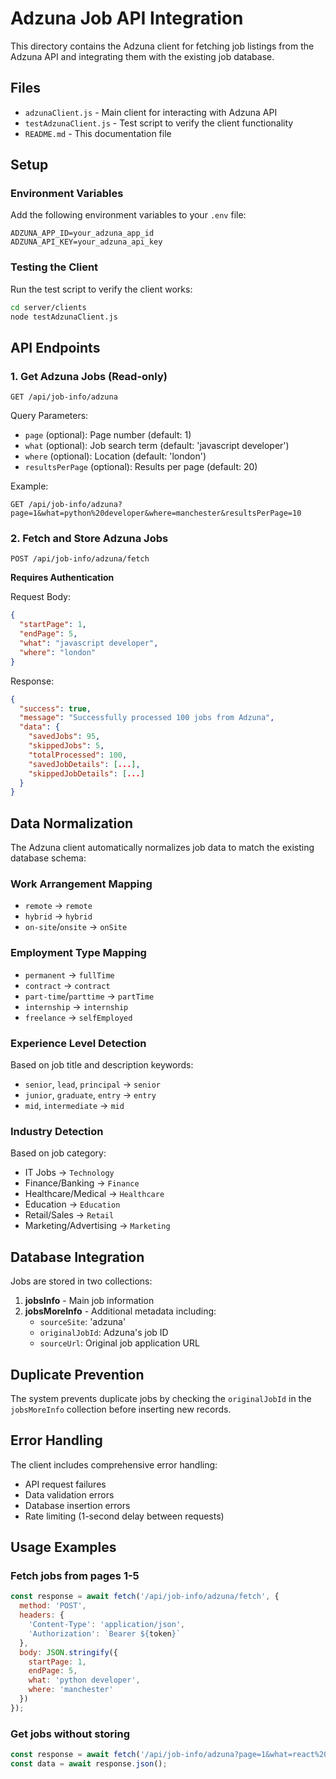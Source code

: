 # Adzuna Job API Integration

This directory contains the Adzuna client for fetching job listings from the Adzuna API and integrating them with the existing job database.

## Files

- `adzunaClient.js` - Main client for interacting with Adzuna API
- `testAdzunaClient.js` - Test script to verify the client functionality
- `README.md` - This documentation file

## Setup

### Environment Variables

Add the following environment variables to your `.env` file:

```env
ADZUNA_APP_ID=your_adzuna_app_id
ADZUNA_API_KEY=your_adzuna_api_key
```

### Testing the Client

Run the test script to verify the client works:

```bash
cd server/clients
node testAdzunaClient.js
```

## API Endpoints

### 1. Get Adzuna Jobs (Read-only)
```
GET /api/job-info/adzuna
```

Query Parameters:
- `page` (optional): Page number (default: 1)
- `what` (optional): Job search term (default: 'javascript developer')
- `where` (optional): Location (default: 'london')
- `resultsPerPage` (optional): Results per page (default: 20)

Example:
```
GET /api/job-info/adzuna?page=1&what=python%20developer&where=manchester&resultsPerPage=10
```

### 2. Fetch and Store Adzuna Jobs
```
POST /api/job-info/adzuna/fetch
```

**Requires Authentication**

Request Body:
```json
{
  "startPage": 1,
  "endPage": 5,
  "what": "javascript developer",
  "where": "london"
}
```

Response:
```json
{
  "success": true,
  "message": "Successfully processed 100 jobs from Adzuna",
  "data": {
    "savedJobs": 95,
    "skippedJobs": 5,
    "totalProcessed": 100,
    "savedJobDetails": [...],
    "skippedJobDetails": [...]
  }
}
```

## Data Normalization

The Adzuna client automatically normalizes job data to match the existing database schema:

### Work Arrangement Mapping
- `remote` → `remote`
- `hybrid` → `hybrid`
- `on-site`/`onsite` → `onSite`

### Employment Type Mapping
- `permanent` → `fullTime`
- `contract` → `contract`
- `part-time`/`parttime` → `partTime`
- `internship` → `internship`
- `freelance` → `selfEmployed`

### Experience Level Detection
Based on job title and description keywords:
- `senior`, `lead`, `principal` → `senior`
- `junior`, `graduate`, `entry` → `entry`
- `mid`, `intermediate` → `mid`

### Industry Detection
Based on job category:
- IT Jobs → `Technology`
- Finance/Banking → `Finance`
- Healthcare/Medical → `Healthcare`
- Education → `Education`
- Retail/Sales → `Retail`
- Marketing/Advertising → `Marketing`

## Database Integration

Jobs are stored in two collections:

1. **jobsInfo** - Main job information
2. **jobsMoreInfo** - Additional metadata including:
   - `sourceSite`: 'adzuna'
   - `originalJobId`: Adzuna's job ID
   - `sourceUrl`: Original job application URL

## Duplicate Prevention

The system prevents duplicate jobs by checking the `originalJobId` in the `jobsMoreInfo` collection before inserting new records.

## Error Handling

The client includes comprehensive error handling:
- API request failures
- Data validation errors
- Database insertion errors
- Rate limiting (1-second delay between requests)

## Usage Examples

### Fetch jobs from pages 1-5
```javascript
const response = await fetch('/api/job-info/adzuna/fetch', {
  method: 'POST',
  headers: {
    'Content-Type': 'application/json',
    'Authorization': `Bearer ${token}`
  },
  body: JSON.stringify({
    startPage: 1,
    endPage: 5,
    what: 'python developer',
    where: 'manchester'
  })
});
```

### Get jobs without storing
```javascript
const response = await fetch('/api/job-info/adzuna?page=1&what=react%20developer&where=leeds');
const data = await response.json();
```
